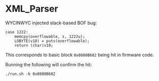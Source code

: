 # XML_Parser
WYCINWYC injected stack-based BOF bug:
```
case 1222:
    memcpy(overflowable, s, 1222u);
    LOBYTE(v10) = puts(overflowable);
    return (char)v10;
```
This corresponds to basic block `0x0800B682` being hit in firmware code.

Running the following will confirm the hit:
```
./run.sh -b 0x0800B682
```